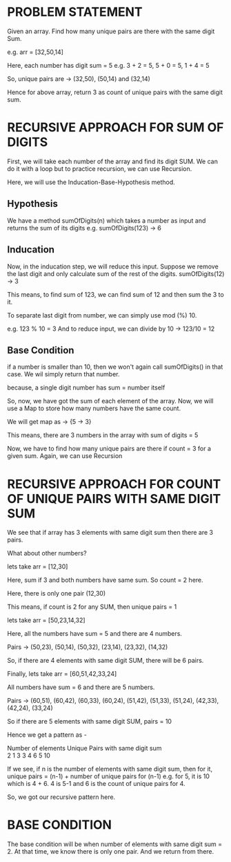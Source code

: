 # PROBLEM STATEMENT

Given an array. Find how many unique pairs are there with the same digit Sum.

e.g. arr = [32,50,14]

Here, each number has digit sum = 5 e.g. 3 + 2 = 5, 5 + 0 = 5, 1 + 4 = 5

So, unique pairs are -> (32,50), (50,14) and (32,14)

Hence for above array, return 3 as count of unique pairs with the same digit sum.

# RECURSIVE APPROACH FOR SUM OF DIGITS

First, we will take each number of the array and find its digit SUM. We can do it with a loop but to practice recursion, we can use Recursion.

Here, we will use the Inducation-Base-Hypothesis method.

## Hypothesis

We have a method sumOfDigits(n) which takes a number as input and returns the sum of its digits
e.g. sumOfDigits(123) -> 6

## Inducation
Now, in the inducation step, we will reduce this input. Suppose we remove the last digit and only calculate sum of the rest of the digits.
sumOfDigits(12) -> 3

This means, to find sum of 123, we can find sum of 12 and then sum the 3 to  it.

To separate last digit from number, we can simply use mod (%) 10. 

e.g. 123 % 10 = 3
And to reduce input, we can divide by 10 -> 123/10 = 12

## Base Condition
if a number is smaller than 10, then we won't again call sumOfDigits() in that case. We wil simply return that number.

because, a single digit number has sum = number itself


So, now, we have got the sum of each element of the array. Now, we will use a Map to store how many numbers have the same count.

We will get map as -> {5 -> 3}

This means, there are 3 numbers in the array with sum of digits = 5

Now, we have to find how many unique pairs are there if count = 3 for a given sum. Again, we can use Recursion

# RECURSIVE APPROACH FOR COUNT OF UNIQUE PAIRS WITH SAME DIGIT SUM

We see that if array has 3 elements with same digit sum then there are 3 pairs. 

What about other numbers?

lets take arr = [12,30]

Here, sum if 3 and both numbers have same sum. So count = 2 here.

Here, there is only one pair (12,30)

This means, if count is 2 for any SUM, then unique pairs = 1

lets take arr = [50,23,14,32]

Here, all the numbers have sum = 5 and there are 4 numbers.

Pairs -> (50,23), (50,14), (50,32), (23,14), (23,32), (14,32)

So, if there are 4 elements with same digit SUM, there will be 6 pairs.

Finally, lets take arr = [60,51,42,33,24]

All numbers have sum = 6 and there are 5 numbers.

Pairs -> (60,51), (60,42), (60,33), (60,24), (51,42), (51,33), (51,24), (42,33), (42,24), (33,24)

So if there are 5 elements with same digit SUM, pairs = 10


Hence we get a pattern as -

Number of elements       Unique Pairs
with same digit sum      
    2                       1
    3                       3
    4                       6
    5                       10


If we see, if n is the number of elements with same digit sum, then for it, unique pairs = (n-1) + number of unique pairs for (n-1)
e.g. for 5, it is 10 which is 4 + 6. 4 is 5-1 and 6 is the count of unique pairs for 4.

So, we got our recursive pattern here.

# BASE CONDITION
The base condition will be when number of elements with same digit sum = 2. At that time, we know there is only one pair. And we return from there.